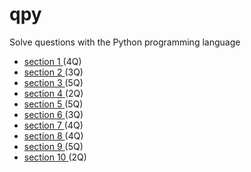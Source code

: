 # qpy
Solve questions with the Python programming language


<ul>
  <li> <a href="https://github.com/effati78/qpy/tree/master/sec1"> section 1 </a> (4Q) </li>
  <li> <a href="https://github.com/effati78/qpy/tree/master/sec2"> section 2 </a> (3Q) </li>
  <li> <a href="https://github.com/effati78/qpy/tree/master/sec3"> section 3 </a> (5Q) </li>
  <li> <a href="https://github.com/effati78/qpy/tree/master/sec4"> section 4 </a> (2Q) </li>
  <li> <a href="https://github.com/effati78/qpy/tree/master/sec5"> section 5 </a> (5Q) </li>
  <li> <a href="https://github.com/effati78/qpy/tree/master/sec6"> section 6 </a> (3Q) </li>
  <li> <a href="https://github.com/effati78/qpy/tree/master/sec7"> section 7 </a> (4Q) </li>
  <li> <a href="https://github.com/effati78/qpy/tree/master/sec8"> section 8 </a> (4Q) </li>
  <li> <a href="https://github.com/effati78/qpy/tree/master/sec9"> section 9 </a> (5Q) </li>
  <li> <a href="https://github.com/effati78/qpy/tree/master/sec10"> section 10 </a> (2Q) </li>
</ul>
